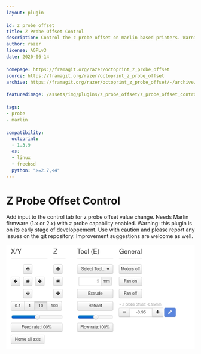 ```yaml
---
layout: plugin

id: z_probe_offset
title: Z Probe Offset Control
description: Control the z probe offset on marlin based printers. Warning: this plugin is on its early stage of developpement. Use with caution and please report any issues on the git repository. Improvement suggestions are welcome as well.
author: razer
license: AGPLv3
date: 2020-06-14

homepage: https://framagit.org/razer/octoprint_z_probe_offset
source: https://framagit.org/razer/octoprint_z_probe_offset
archive: https://framagit.org/razer/octoprint_z_probe_offset/-/archive/latest/octoprint_z_probe_offset-latest.zip

featuredimage: /assets/img/plugins/z_probe_offset/z_probe_offset_control.png

tags:
- probe
- marlin

compatibility:
  octoprint:
  - 1.3.9
  os:
  - linux
  - freebsd
  python: ">=2.7,<4"
---
```


# Z Probe Offset Control

Add input to the control tab for z probe offset value change.
Needs Marlin firmware (1.x or 2.x) with z probe capability enabled.
Warning: this plugin is on its early stage of developpement. Use with caution and please report any issues on the git repository. Improvement suggestions are welcome as well.

![screenshot](/assets/img/plugins/z_probe_offset/z_probe_offset_control.png)
